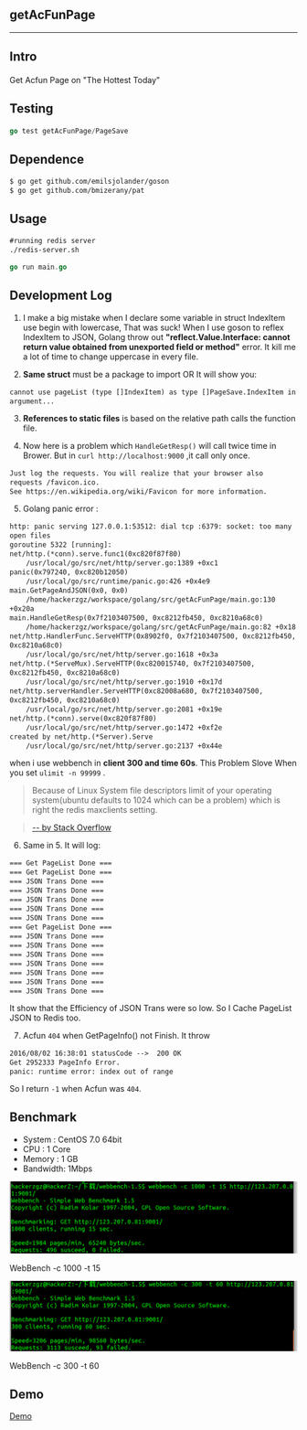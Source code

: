 ## getAcFunPage

----

## Intro
####  
Get Acfun Page on "The Hottest Today"

## Testing
```go
go test getAcFunPage/PageSave
```

## Dependence
```shell
$ go get github.com/emilsjolander/goson
$ go get github.com/bmizerany/pat
```

## Usage
```shell
#running redis server
./redis-server.sh
```

```go
go run main.go
```

## Development Log
1. I make a big mistake when I declare some variable in struct IndexItem use begin with lowercase, That was suck! When I use goson to reflex IndexItem to JSON, Golang throw out **"reflect.Value.Interface: cannot return value obtained from unexported field or method"** error. It kill me a lot of time to change uppercase in every file.

2. **Same struct** must be a package to import OR It will show you:
```
cannot use pageList (type []IndexItem) as type []PageSave.IndexItem in argument...
```

3. **References to static files** is based on the relative path calls the function file.

4. Now here is a problem which `HandleGetResp()` will call twice time in Brower. But in `curl http://localhost:9000` ,it call only once.
```
Just log the requests. You will realize that your browser also requests /favicon.ico.
See https://en.wikipedia.org/wiki/Favicon for more information.
```

5. Golang panic error : 
```shell
http: panic serving 127.0.0.1:53512: dial tcp :6379: socket: too many open files
goroutine 5322 [running]:
net/http.(*conn).serve.func1(0xc820f87f80)
    /usr/local/go/src/net/http/server.go:1389 +0xc1
panic(0x797240, 0xc820b12050)
    /usr/local/go/src/runtime/panic.go:426 +0x4e9
main.GetPageAndJSON(0x0, 0x0)
    /home/hackerzgz/workspace/golang/src/getAcFunPage/main.go:130 +0x20a
main.HandleGetResp(0x7f2103407500, 0xc8212fb450, 0xc8210a68c0)
    /home/hackerzgz/workspace/golang/src/getAcFunPage/main.go:82 +0x18
net/http.HandlerFunc.ServeHTTP(0x8902f0, 0x7f2103407500, 0xc8212fb450, 0xc8210a68c0)
    /usr/local/go/src/net/http/server.go:1618 +0x3a
net/http.(*ServeMux).ServeHTTP(0xc820015740, 0x7f2103407500, 0xc8212fb450, 0xc8210a68c0)
    /usr/local/go/src/net/http/server.go:1910 +0x17d
net/http.serverHandler.ServeHTTP(0xc82008a680, 0x7f2103407500, 0xc8212fb450, 0xc8210a68c0)
    /usr/local/go/src/net/http/server.go:2081 +0x19e
net/http.(*conn).serve(0xc820f87f80)
    /usr/local/go/src/net/http/server.go:1472 +0xf2e
created by net/http.(*Server).Serve
    /usr/local/go/src/net/http/server.go:2137 +0x44e
```
when i use webbench in **client 300 and time 60s**.
This Problem Slove When you set `ulimit -n 99999` . 

> Because of Linux System file descriptors limit of your operating system(ubuntu defaults to 1024 which can be a problem) which is right the redis maxclients setting.

> [-- by Stack Overflow](http://stackoverflow.com/questions/19971968/go-golang-redis-too-many-open-files-error)

6. Same in 5. It will log:
```shell
=== Get PageList Done ===
=== Get PageList Done ===
=== JSON Trans Done ===
=== JSON Trans Done ===
=== JSON Trans Done ===
=== JSON Trans Done ===
=== JSON Trans Done ===
=== Get PageList Done ===
=== JSON Trans Done ===
=== JSON Trans Done ===
=== JSON Trans Done ===
=== JSON Trans Done ===
=== JSON Trans Done ===
=== JSON Trans Done ===
=== JSON Trans Done ===
```
It show that the Efficiency of JSON Trans were so low. So I Cache PageList JSON to Redis too.

7. Acfun `404` when GetPageInfo() not Finish. It throw
```shell
2016/08/02 16:38:01 statusCode -->  200 OK
Get 2952333 PageInfo Error.
panic: runtime error: index out of range
```
So I return `-1` when Acfun was `404`.

## Benchmark

+ System   : CentOS 7.0 64bit
+ CPU      : 1 Core
+ Memory   : 1 GB
+ Bandwidth: 1Mbps

![WebBench -c 1000 -t 15](https://github.com/HackeZ/getAcFunPage/blob/master/doc/benchmark-c1k-t15.png)

WebBench -c 1000 -t 15

![WebBench -c 300 -t 60](https://github.com/HackeZ/getAcFunPage/blob/master/doc/benchmark-c300-t60.png)

WebBench -c 300 -t 60

## Demo
[Demo](http://123.207.0.81:9001/)
